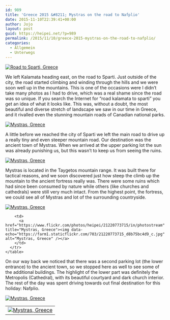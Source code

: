 ```yaml
---
id: 989
title: 'Greece 2015 &#8211; Mystras on the road to Nafplio'
date: 2015-11-10T22:39:41+00:00
author: Jojo
layout: post
guid: https://heipei.net/?p=989
permalink: /2015/11/10/greece-2015-mystras-on-the-road-to-nafplio/
categories:
  - Allgemein
  - Unterwegs
---
```

<div class="img aligncenter">
  <a href="https://www.flickr.com/photos/heipei/20535544104/in/photostream" title="Road to Sparti, Greece"><img data-echo="https://farm1.staticflickr.com/745/20535544104_af2f85c32e_b.jpg" alt="Road to Sparti, Greece" /></a>
</div>

We left Kalamata heading east, on the road to Sparti. Just outside of the city, the road started climbing and winding through the hills and we were soon well up in the mountains. This is one of the occasions were I didn&#8217;t take many photos as I had to drive, which was a real shame since the road was so unique. If you search the Internet for &#8220;road kalamata to sparti&#8221; you get an idea of what it looks like. This was, without a doubt, the most beautiful and diverse stretch of landscape we saw in our time in Greece, and it rivalled even the stunning mountain roads of Canadian national parks.

<div class="img aligncenter">
  <a href="https://www.flickr.com/photos/heipei/21258918981/in/photostream" title="Mystras, Greece"><img data-echo="https://farm1.staticflickr.com/601/21258918981_d8b6296b9f_b.jpg" alt="Mystras, Greece" /></a>
</div>

A little before we reached the city of Sparti we left the main road to drive up a really tiny and even steeper mountain road. Our destination was the ancient town of Mystras. When we arrived at the upper parking lot the sun was already punishing us, but this wasn&#8217;t to keep us from seeing the ruins.

<div class="img aligncenter">
  <a href="https://www.flickr.com/photos/heipei/21166015951/in/photostream" title="Mystras, Greece"><img data-echo="https://farm1.staticflickr.com/697/21166015951_54f7d733c3_b.jpg" alt="Mystras, Greece" /></a>
</div>

Mystras is located in the Taygetos mountain range. It was built there for tactical reasons, and we soon discovered just how steep the climb up the mountain to the ancient fortress really was. There were some ruins which had since been consumed by nature while others (like churches and cathedrals) were still very much intact. From the highest point, the fortress, we could see all of Mystras and lot of the surrounding countryside.

<div class="img aligncenter">
  <div>
    <a href="https://www.flickr.com/photos/heipei/21033944679/in/photostream" title="Mystras, Greece"><img data-echo="https://farm1.staticflickr.com/669/21033944679_996975e367_b.jpg" alt="Mystras, Greece" /></a>
  </div>
  
  <div>
    <table>
      <tr>
        <td>
          <a href="https://www.flickr.com/photos/heipei/21258919511/in/photostream" title="Mystras, Greece"><img data-echo="https://farm1.staticflickr.com/744/21258919511_d7a73cb052_c.jpg" alt="Mystras, Greece" /></a>
        </td>
        
        <td>
          <a href="https://www.flickr.com/photos/heipei/21220773715/in/photostream" title="Mystras, Greece"><img data-echo="https://farm1.staticflickr.com/703/21220773715_d8b75bc4d9_c.jpg" alt="Mystras, Greece" /></a>
        </td>
      </tr>
    </table>
  </div>
</div>

On our way back we noticed that there was a second parking lot (the lower entrance) to the ancient town, so we stopped here as well to see some of the additional buildings. The highlight of the lower part was definitely the Metropolis (Cathedral), with its beautiful courtyard and dark church interior. The rest of the day was spent driving towards out final destination for this holiday: Nafplio.

<div class="img aligncenter">
  <a href="https://www.flickr.com/photos/heipei/21250904755/in/photostream" title="Mystras, Greece"><img data-echo="https://farm1.staticflickr.com/729/21250904755_287986c180_b.jpg" alt="Mystras, Greece" /></a>
</div>
